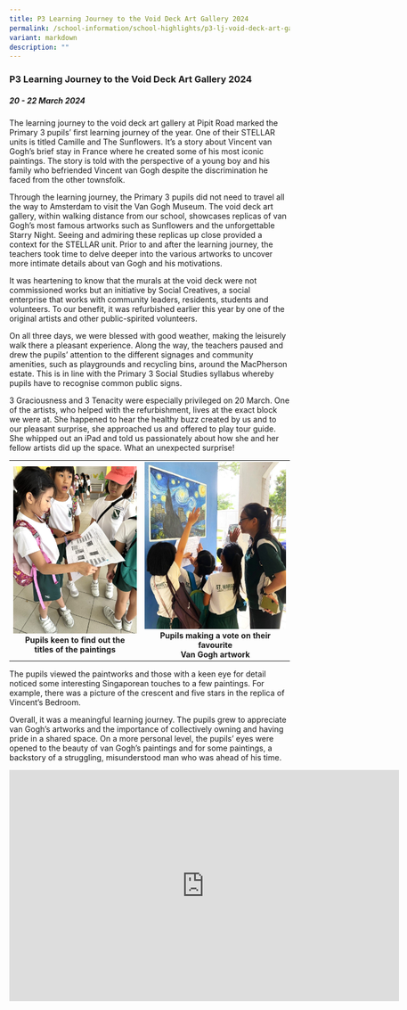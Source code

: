```yaml
---
title: P3 Learning Journey to the Void Deck Art Gallery 2024
permalink: /school-information/school-highlights/p3-lj-void-deck-art-gallery-2024/
variant: markdown
description: ""
---
```

### P3 Learning Journey to the Void Deck Art Gallery 2024

##### 20 - 22 March 2024

The learning journey to the void deck art gallery at Pipit Road marked the Primary 3 pupils’ first learning journey of the year. One of their STELLAR units is titled Camille and The Sunflowers. It’s a story about Vincent van Gogh’s brief stay in France where he created some of his most iconic paintings. The story is told with the perspective of a young boy and his family who befriended Vincent van Gogh despite the discrimination he faced from the other townsfolk. 

Through the learning journey, the Primary 3 pupils did not need to travel all the way to Amsterdam to visit the Van Gogh Museum. The void deck art gallery, within walking distance from our school, showcases replicas of van Gogh’s most famous artworks such as Sunflowers and the unforgettable Starry Night. Seeing and admiring these replicas up close provided a context for the STELLAR unit. Prior to and after the learning journey, the teachers took time to delve deeper into the various artworks to uncover more intimate details about van Gogh and his motivations. 

It was heartening to know that the murals at the void deck were not commissioned works but an initiative by Social Creatives, a social enterprise that works with community leaders, residents, students and volunteers. To our benefit, it was  refurbished earlier this year by one of the original artists and other public-spirited volunteers.

On all three days, we were blessed with good weather, making the leisurely walk there a pleasant experience. Along the way, the teachers paused and drew the pupils’ attention to the different signages and community amenities, such as playgrounds and recycling bins, around the MacPherson estate. This is in line with the Primary 3 Social Studies syllabus whereby pupils have to recognise common public signs. 

3 Graciousness and 3 Tenacity were especially privileged on 20 March. One of the artists, who helped with the refurbishment, lives at the exact block we were at. She happened to hear the healthy buzz created by us and to our pleasant surprise, she approached us and offered to play tour guide. She whipped out an iPad and told us passionately about how she and her fellow artists did up the space. What an unexpected surprise!

<table>
<tbody><tr>
		<td><center><img alt="childday01" src="/images/P3%20LJ%20to%20Art%20Void%20Deck%202024/Pupils_keen_to_find_out_the_titles_of_the_paintings.jpg" style="width:280px;height:300px;"><b>Pupils keen to find out the <br>titles of the paintings</b></center></td>
		<td><center><img alt="childday02" src="/images/P3%20LJ%20to%20Art%20Void%20Deck%202024/Pupils_making_a_vote_on_their_favourite_van_Gogh_artwork_.jpg" style="width:280px;height:300px;"><b>Pupils making a vote on their favourite<br>Van Gogh artwork</b></center></td>
</tr></tbody></table>

The pupils viewed the paintworks and those with a keen eye for detail noticed some interesting Singaporean touches to a few paintings. For example, there was a picture of the crescent and five stars in the replica of Vincent’s Bedroom. 

Overall, it was a meaningful learning journey. The pupils grew to appreciate van Gogh’s artworks and the importance of collectively owning and having pride in a shared space. On a more personal level, the pupils’ eyes were opened to the beauty of van Gogh’s paintings and for some paintings, a backstory of a struggling, misunderstood man who was ahead of his time.

<center><iframe allowfullscreen="" allow="accelerometer; autoplay; clipboard-write; encrypted-media; gyroscope; picture-in-picture; web-share" frameborder="0" title="YouTube video player" src="https://www.youtube.com/embed/gk9YbA9dDak?si=b656wQ1JZ__VNbDx" height="415" width="700"></iframe></center>